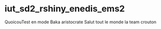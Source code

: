 # iut_sd2_rshiny_enedis_ems2
QuoicouTest en mode Baka aristocrate
Salut tout le monde la team crouton
